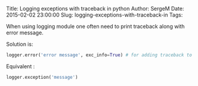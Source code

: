 Title: Logging exceptions with traceback in python 
Author: SergeM
Date: 2015-02-02 23:00:00
Slug: logging-exceptions-with-traceback-in
Tags: 

When using logging module one often need to print traceback along with error message.

Solution is:
```python
logger.error('error message', exc_info=True) # for adding traceback to log
```

Equivalent :
```python 
logger.exception('message')
```
